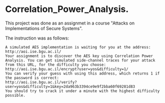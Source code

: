 # Correlation_Power_Analysis.
This project was done as an assignmet in a course "Attacks on Implementations of Secure Systems".

The instruction was as follows:

    A simulated AES implementation is waiting for you at the address:
    http://aoi.ise.bgu.ac.il/
    Your assignment is to discover the AES key using Correlation Power Analysis. You can get simulated side-channel traces for your attack from this URL, for the difficulty you choose:
    http://aoi.ise.bgu.ac.il/encrypt?user=yos&difficulty=1/
    You can verify your guess with using this address, which returns 1 if the password is correct:
    http://aoi.ise.bgu.ac.il/verify?user=yos&difficulty=1&key=2da963b3394ce9e9f2bba60f69281d83
    You should try to crack it under a minute with the highest difficulty possible.
